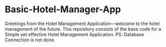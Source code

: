 # Basic-Hotel-Manager-App
Greetings from the Hotel Management Application—welcome to the hotel management of the future. This repository consists of the base code for a Simple yet effective Hotel Management Application. PS: Database Connection is not done.

